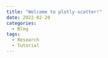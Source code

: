 ```yaml
---
title: "Welcome to plotly-scatter!"
date: 2022-02-20
categories:
  - Blog
tags:
  - Research
  - Tutorial
---
```


<div>                        <script type="text/javascript">window.PlotlyConfig = {MathJaxConfig: 'local'};</script>
        <script src="https://cdn.plot.ly/plotly-2.8.3.min.js"></script>                <div id="8492110d-c9ef-46a7-bf38-d141546bd351" class="plotly-graph-div" style="height:100%; width:100%;"></div>            <script type="text/javascript">                                    window.PLOTLYENV=window.PLOTLYENV || {};                                    if (document.getElementById("8492110d-c9ef-46a7-bf38-d141546bd351")) {                    Plotly.newPlot(                        "8492110d-c9ef-46a7-bf38-d141546bd351",                        [{"hovertemplate":"Region=Asia<br>Score=%{x}<br>GDP per capita=%{y}<extra></extra>","legendgroup":"Asia","marker":{"color":"#636efa","symbol":"circle"},"mode":"markers","name":"Asia","orientation":"v","showlegend":true,"x":[3.2030000000000003,4.456,5.082,4.7,5.191,5.43,4.015,5.192,5.886,4.796,5.339,5.285,4.36,4.913,5.653,5.631,6.2620000000000005,5.895,4.3660000000000005,6.4460000000000015,6.007999999999999,5.175],"xaxis":"x","y":[0.1669847328244274,0.2681297709923664,0.3878816793893129,0.273854961832061,0.4909351145038167,0.6860687022900764,0.3602099236641221,0.4441793893129771,0.6331106870229007,0.3645038167938931,0.5825381679389313,0.4522900763358778,0.3387404580152671,0.2127862595419847,0.3229961832061069,0.3850190839694656,0.7499999999999999,0.620706106870229,0.452767175572519,0.6526717557251909,0.5009541984732825,0.353530534351145],"yaxis":"y","type":"scatter"},{"hovertemplate":"Region=Europe & Oceania<br>Score=%{x}<br>GDP per capita=%{y}<extra></extra>","legendgroup":"Europe & Oceania","marker":{"color":"#EF553B","symbol":"circle"},"mode":"markers","name":"Europe & Oceania","orientation":"v","showlegend":true,"x":[4.718999999999999,4.559,7.228,7.246,5.207999999999998,5.323,6.922999999999999,5.386,5.011,5.432,6.046,6.852,7.6,5.893,7.769,6.5920000000000005,4.519,6.985,5.287000000000001,5.757999999999999,7.494,7.021,6.223,5.809,6.1,5.261,5.94,6.149,7.09,6.726,5.529,5.523,7.487999999999999,7.307,5.274,5.718,7.5539999999999985,6.182,5.693,6.07,5.648,5.603,6.198,6.117999999999999,6.354,7.343,7.48,5.4670000000000005,5.247000000000001,4.332,7.053999999999999,6.174],"xaxis":"x","y":[0.4518129770992366,0.4055343511450381,0.6545801526717557,0.6564885496183205,0.4976145038167938,0.5090648854961831,0.6469465648854962,0.4508587786259541,0.5209923664122138,0.5510496183206107,0.6025763358778625,0.6054389312977099,0.6598282442748091,0.5901717557251909,0.6393129770992366,0.6316793893129771,0.4227099236641221,0.655057251908397,0.5634541984732825,0.5729961832061068,0.6583969465648855,0.7151717557251909,0.6173664122137404,0.5596374045801527,0.4208015267175572,0.262881679389313,0.5663167938931297,0.5906488549618321,0.7676526717557252,0.6202290076335878,0.3268129770992367,0.5014312977099236,0.666030534351145,0.6216603053435115,0.4689885496183206,0.6025763358778625,0.7099236641221375,0.575381679389313,0.5825381679389313,0.5543893129770991,0.5644083969465649,0.4790076335877862,0.5944656488549618,0.6001908396946565,0.6135496183206107,0.6617366412213739,0.6927480916030534,0.2352099236641221,0.5019083969465649,0.3912213740458015,0.6359732824427482,0.3554389312977099],"yaxis":"y","type":"scatter"},{"hovertemplate":"Region=Africa & Middle East<br>Score=%{x}<br>GDP per capita=%{y}<extra></extra>","legendgroup":"Africa & Middle East","marker":{"color":"#00cc96","symbol":"circle"},"mode":"markers","name":"Africa & Middle East","orientation":"v","showlegend":true,"x":[5.211,6.199,4.883,3.488,4.587,3.775,5.044,3.083,4.35,3.973,4.812,4.418,4.166,4.2860000000000005,4.799,4.516,4.996,4.534,4.548,4.437,7.138999999999999,4.944,4.9060000000000015,4.509,6.021,5.197,3.802,3.975,5.525,3.933,3.41,4.39,4.49,5.888,5.207999999999998,4.466,4.638999999999999,4.628,5.265,4.6960000000000015,6.374,3.334,6.375,4.681,4.374,4.668,4.722,2.853,4.212,3.462,3.2310000000000003,4.085,4.461,5.372999999999998,4.189,6.825,3.38,4.107,3.663],"xaxis":"x","y":[0.4780534351145038,0.6498091603053435,0.1875,0.4966603053435114,0.1579198473282442,0.0219465648854961,0.2619274809160304,0.0124045801526717,0.1669847328244274,0.1307251908396946,0.3210877862595419,0.0448473282442748,0.4355916030534351,0.1603053435114504,0.5042938931297709,0.1469465648854961,0.2915076335877862,0.1812977099236641,0.5248091603053435,0.4976145038167938,0.6087786259541984,0.2714694656488549,0.3993320610687023,0.2442748091603053,0.7156488549618321,0.4708969465648854,0.2333015267175572,0.0348282442748091,0.4980916030534351,0.1307251908396946,0.0911259541984732,0.1836832061068702,0.2719465648854961,0.5343511450381679,0.3821564885496182,0.0973282442748091,0.4193702290076336,0.0658396946564885,0.33206106870229,0.3134541984732824,0.8034351145038169,0.1712786259541984,0.6693702290076335,0.2146946564885496,0.1278625954198473,0.0,0.4580152671755725,0.1459923664122137,0.3869274809160304,0.295324427480916,0.2270992366412213,0.1312022900763358,0.4394083969465648,0.5644083969465649,0.1583969465648855,0.7170801526717556,0.1369274809160305,0.2757633587786259,0.174618320610687],"yaxis":"y","type":"scatter"},{"hovertemplate":"Region=America<br>Score=%{x}<br>GDP per capita=%{y}<extra></extra>","legendgroup":"America","marker":{"color":"#ab63fa","symbol":"circle"},"mode":"markers","name":"America","orientation":"v","showlegend":true,"x":[6.086,5.779,6.3,7.278,6.444,6.125,7.167000000000002,5.425,6.028,6.252999999999999,6.436,3.597,5.86,5.89,6.595,6.105,6.3210000000000015,5.742999999999999,5.697,6.192,6.892,6.292999999999998,4.707],"xaxis":"x","y":[0.5209923664122138,0.3702290076335877,0.4790076335877862,0.6512404580152672,0.5529580152671756,0.469942748091603,0.4933206106870229,0.4842557251908396,0.4351145038167939,0.3788167938931298,0.3816793893129771,0.1541030534351144,0.3062977099236641,0.3964694656488549,0.5104961832061069,0.3311068702290076,0.5481870229007634,0.4079198473282442,0.4580152671755725,0.5873091603053435,0.6836832061068703,0.5362595419847328,0.4580152671755725],"yaxis":"y","type":"scatter"}],                        {"template":{"data":{"bar":[{"error_x":{"color":"#2a3f5f"},"error_y":{"color":"#2a3f5f"},"marker":{"line":{"color":"#E5ECF6","width":0.5},"pattern":{"fillmode":"overlay","size":10,"solidity":0.2}},"type":"bar"}],"barpolar":[{"marker":{"line":{"color":"#E5ECF6","width":0.5},"pattern":{"fillmode":"overlay","size":10,"solidity":0.2}},"type":"barpolar"}],"carpet":[{"aaxis":{"endlinecolor":"#2a3f5f","gridcolor":"white","linecolor":"white","minorgridcolor":"white","startlinecolor":"#2a3f5f"},"baxis":{"endlinecolor":"#2a3f5f","gridcolor":"white","linecolor":"white","minorgridcolor":"white","startlinecolor":"#2a3f5f"},"type":"carpet"}],"choropleth":[{"colorbar":{"outlinewidth":0,"ticks":""},"type":"choropleth"}],"contour":[{"colorbar":{"outlinewidth":0,"ticks":""},"colorscale":[[0.0,"#0d0887"],[0.1111111111111111,"#46039f"],[0.2222222222222222,"#7201a8"],[0.3333333333333333,"#9c179e"],[0.4444444444444444,"#bd3786"],[0.5555555555555556,"#d8576b"],[0.6666666666666666,"#ed7953"],[0.7777777777777778,"#fb9f3a"],[0.8888888888888888,"#fdca26"],[1.0,"#f0f921"]],"type":"contour"}],"contourcarpet":[{"colorbar":{"outlinewidth":0,"ticks":""},"type":"contourcarpet"}],"heatmap":[{"colorbar":{"outlinewidth":0,"ticks":""},"colorscale":[[0.0,"#0d0887"],[0.1111111111111111,"#46039f"],[0.2222222222222222,"#7201a8"],[0.3333333333333333,"#9c179e"],[0.4444444444444444,"#bd3786"],[0.5555555555555556,"#d8576b"],[0.6666666666666666,"#ed7953"],[0.7777777777777778,"#fb9f3a"],[0.8888888888888888,"#fdca26"],[1.0,"#f0f921"]],"type":"heatmap"}],"heatmapgl":[{"colorbar":{"outlinewidth":0,"ticks":""},"colorscale":[[0.0,"#0d0887"],[0.1111111111111111,"#46039f"],[0.2222222222222222,"#7201a8"],[0.3333333333333333,"#9c179e"],[0.4444444444444444,"#bd3786"],[0.5555555555555556,"#d8576b"],[0.6666666666666666,"#ed7953"],[0.7777777777777778,"#fb9f3a"],[0.8888888888888888,"#fdca26"],[1.0,"#f0f921"]],"type":"heatmapgl"}],"histogram":[{"marker":{"pattern":{"fillmode":"overlay","size":10,"solidity":0.2}},"type":"histogram"}],"histogram2d":[{"colorbar":{"outlinewidth":0,"ticks":""},"colorscale":[[0.0,"#0d0887"],[0.1111111111111111,"#46039f"],[0.2222222222222222,"#7201a8"],[0.3333333333333333,"#9c179e"],[0.4444444444444444,"#bd3786"],[0.5555555555555556,"#d8576b"],[0.6666666666666666,"#ed7953"],[0.7777777777777778,"#fb9f3a"],[0.8888888888888888,"#fdca26"],[1.0,"#f0f921"]],"type":"histogram2d"}],"histogram2dcontour":[{"colorbar":{"outlinewidth":0,"ticks":""},"colorscale":[[0.0,"#0d0887"],[0.1111111111111111,"#46039f"],[0.2222222222222222,"#7201a8"],[0.3333333333333333,"#9c179e"],[0.4444444444444444,"#bd3786"],[0.5555555555555556,"#d8576b"],[0.6666666666666666,"#ed7953"],[0.7777777777777778,"#fb9f3a"],[0.8888888888888888,"#fdca26"],[1.0,"#f0f921"]],"type":"histogram2dcontour"}],"mesh3d":[{"colorbar":{"outlinewidth":0,"ticks":""},"type":"mesh3d"}],"parcoords":[{"line":{"colorbar":{"outlinewidth":0,"ticks":""}},"type":"parcoords"}],"pie":[{"automargin":true,"type":"pie"}],"scatter":[{"marker":{"colorbar":{"outlinewidth":0,"ticks":""}},"type":"scatter"}],"scatter3d":[{"line":{"colorbar":{"outlinewidth":0,"ticks":""}},"marker":{"colorbar":{"outlinewidth":0,"ticks":""}},"type":"scatter3d"}],"scattercarpet":[{"marker":{"colorbar":{"outlinewidth":0,"ticks":""}},"type":"scattercarpet"}],"scattergeo":[{"marker":{"colorbar":{"outlinewidth":0,"ticks":""}},"type":"scattergeo"}],"scattergl":[{"marker":{"colorbar":{"outlinewidth":0,"ticks":""}},"type":"scattergl"}],"scattermapbox":[{"marker":{"colorbar":{"outlinewidth":0,"ticks":""}},"type":"scattermapbox"}],"scatterpolar":[{"marker":{"colorbar":{"outlinewidth":0,"ticks":""}},"type":"scatterpolar"}],"scatterpolargl":[{"marker":{"colorbar":{"outlinewidth":0,"ticks":""}},"type":"scatterpolargl"}],"scatterternary":[{"marker":{"colorbar":{"outlinewidth":0,"ticks":""}},"type":"scatterternary"}],"surface":[{"colorbar":{"outlinewidth":0,"ticks":""},"colorscale":[[0.0,"#0d0887"],[0.1111111111111111,"#46039f"],[0.2222222222222222,"#7201a8"],[0.3333333333333333,"#9c179e"],[0.4444444444444444,"#bd3786"],[0.5555555555555556,"#d8576b"],[0.6666666666666666,"#ed7953"],[0.7777777777777778,"#fb9f3a"],[0.8888888888888888,"#fdca26"],[1.0,"#f0f921"]],"type":"surface"}],"table":[{"cells":{"fill":{"color":"#EBF0F8"},"line":{"color":"white"}},"header":{"fill":{"color":"#C8D4E3"},"line":{"color":"white"}},"type":"table"}]},"layout":{"annotationdefaults":{"arrowcolor":"#2a3f5f","arrowhead":0,"arrowwidth":1},"autotypenumbers":"strict","coloraxis":{"colorbar":{"outlinewidth":0,"ticks":""}},"colorscale":{"diverging":[[0,"#8e0152"],[0.1,"#c51b7d"],[0.2,"#de77ae"],[0.3,"#f1b6da"],[0.4,"#fde0ef"],[0.5,"#f7f7f7"],[0.6,"#e6f5d0"],[0.7,"#b8e186"],[0.8,"#7fbc41"],[0.9,"#4d9221"],[1,"#276419"]],"sequential":[[0.0,"#0d0887"],[0.1111111111111111,"#46039f"],[0.2222222222222222,"#7201a8"],[0.3333333333333333,"#9c179e"],[0.4444444444444444,"#bd3786"],[0.5555555555555556,"#d8576b"],[0.6666666666666666,"#ed7953"],[0.7777777777777778,"#fb9f3a"],[0.8888888888888888,"#fdca26"],[1.0,"#f0f921"]],"sequentialminus":[[0.0,"#0d0887"],[0.1111111111111111,"#46039f"],[0.2222222222222222,"#7201a8"],[0.3333333333333333,"#9c179e"],[0.4444444444444444,"#bd3786"],[0.5555555555555556,"#d8576b"],[0.6666666666666666,"#ed7953"],[0.7777777777777778,"#fb9f3a"],[0.8888888888888888,"#fdca26"],[1.0,"#f0f921"]]},"colorway":["#636efa","#EF553B","#00cc96","#ab63fa","#FFA15A","#19d3f3","#FF6692","#B6E880","#FF97FF","#FECB52"],"font":{"color":"#2a3f5f"},"geo":{"bgcolor":"white","lakecolor":"white","landcolor":"#E5ECF6","showlakes":true,"showland":true,"subunitcolor":"white"},"hoverlabel":{"align":"left"},"hovermode":"closest","mapbox":{"style":"light"},"paper_bgcolor":"white","plot_bgcolor":"#E5ECF6","polar":{"angularaxis":{"gridcolor":"white","linecolor":"white","ticks":""},"bgcolor":"#E5ECF6","radialaxis":{"gridcolor":"white","linecolor":"white","ticks":""}},"scene":{"xaxis":{"backgroundcolor":"#E5ECF6","gridcolor":"white","gridwidth":2,"linecolor":"white","showbackground":true,"ticks":"","zerolinecolor":"white"},"yaxis":{"backgroundcolor":"#E5ECF6","gridcolor":"white","gridwidth":2,"linecolor":"white","showbackground":true,"ticks":"","zerolinecolor":"white"},"zaxis":{"backgroundcolor":"#E5ECF6","gridcolor":"white","gridwidth":2,"linecolor":"white","showbackground":true,"ticks":"","zerolinecolor":"white"}},"shapedefaults":{"line":{"color":"#2a3f5f"}},"ternary":{"aaxis":{"gridcolor":"white","linecolor":"white","ticks":""},"baxis":{"gridcolor":"white","linecolor":"white","ticks":""},"bgcolor":"#E5ECF6","caxis":{"gridcolor":"white","linecolor":"white","ticks":""}},"title":{"x":0.05},"xaxis":{"automargin":true,"gridcolor":"white","linecolor":"white","ticks":"","title":{"standoff":15},"zerolinecolor":"white","zerolinewidth":2},"yaxis":{"automargin":true,"gridcolor":"white","linecolor":"white","ticks":"","title":{"standoff":15},"zerolinecolor":"white","zerolinewidth":2}}},"xaxis":{"anchor":"y","domain":[0.0,1.0],"title":{"text":"Score"}},"yaxis":{"anchor":"x","domain":[0.0,1.0],"title":{"text":"GDP per capita"}},"legend":{"title":{"text":"Region"},"tracegroupgap":0},"title":{"text":"Happines Scores per Region in 2019"}},                        {"responsive": true}                    )                };                            </script>        </div>

